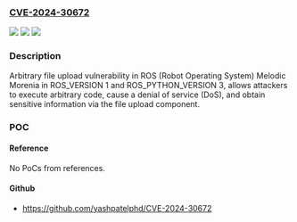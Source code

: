 ### [CVE-2024-30672](https://cve.mitre.org/cgi-bin/cvename.cgi?name=CVE-2024-30672)
![](https://img.shields.io/static/v1?label=Product&message=n%2Fa&color=blue)
![](https://img.shields.io/static/v1?label=Version&message=n%2Fa&color=blue)
![](https://img.shields.io/static/v1?label=Vulnerability&message=n%2Fa&color=brighgreen)

### Description

Arbitrary file upload vulnerability in ROS (Robot Operating System) Melodic Morenia in ROS_VERSION 1 and ROS_PYTHON_VERSION 3, allows attackers to execute arbitrary code, cause a denial of service (DoS), and obtain sensitive information via the file upload component.

### POC

#### Reference
No PoCs from references.

#### Github
- https://github.com/yashpatelphd/CVE-2024-30672

